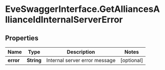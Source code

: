 # EveSwaggerInterface.GetAlliancesAllianceIdInternalServerError

## Properties
Name | Type | Description | Notes
------------ | ------------- | ------------- | -------------
**error** | **String** | Internal server error message | [optional] 


